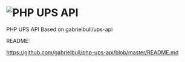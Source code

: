 # ![PHP UPS API](https://cdn.jsdelivr.net/gh/gabrielbull/php-ups-api@develop/php-ups-api-logo.svg "PHP UPS API") 

PHP UPS API Based on gabrielbull/ups-api

README:

https://github.com/gabrielbull/php-ups-api/blob/master/README.md
